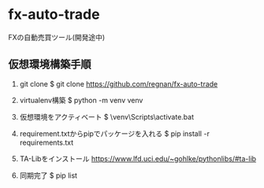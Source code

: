 # fx-auto-trade
FXの自動売買ツール(開発途中)

## 仮想環境構築手順
1. git clone
$ git clone https://github.com/regnan/fx-auto-trade

2. virtualenv構築
$ python -m venv venv

3. 仮想環境をアクティベート
$ \venv\Scripts\activate.bat

4. requirement.txtからpipでパッケージを入れる
$ pip install -r requirements.txt

5. TA-Libをインストール
https://www.lfd.uci.edu/~gohlke/pythonlibs/#ta-lib

6. 同期完了
$ pip list
